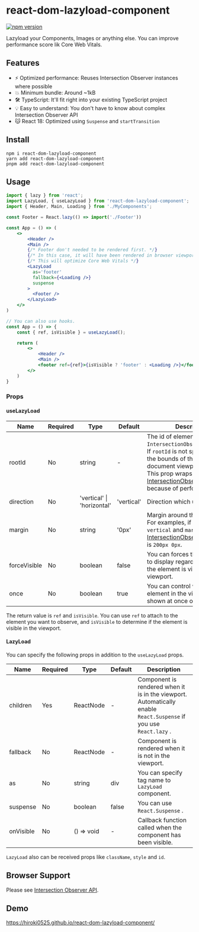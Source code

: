 # react-dom-lazyload-component

[![npm version](https://badge.fury.io/js/react-dom-lazyload-component.svg)](https://badge.fury.io/js/react-dom-lazyload-component)

Lazyload your Components, Images or anything else. You can improve performance score lik Core Web Vitals.

## Features

- ⚡️ Optimized performance: Reuses Intersection Observer instances where possible
- 💥 Minimum bundle: Around ~1kB
- 🛠 TypeScript: It'll fit right into your existing TypeScript project
- 💡 Easy to understand: You don't have to know about complex Intersection Observer API
- 😽 React 18: Optimized using `Suspense` and `startTransition`

## Install

```
npm i react-dom-lazyload-component
yarn add react-dom-lazyload-component
pnpm add react-dom-lazyload-component
```

## Usage

```jsx
import { lazy } from 'react';
import LazyLoad, { useLazyLoad } from 'react-dom-lazyload-component';
import { Header, Main, Loading } from './MyComponents';

const Footer = React.lazy(() => import('./Footer'))

const App = () => (
    <>
        <Header />
        <Main />
        {/* Footer don't needed to be rendered first. */}
        {/* In this case, it will have been rendered in browser viewport. */}
        {/* This will optimize Core Web Vitals */}
        <LazyLoad
          as='footer'
          fallback={<Loading />}
          suspense
        >
          <Footer />
        </LazyLoad>
    </>
)

// You can also use hooks.
const App = () => {
    const { ref, isVisible } = useLazyLoad();

    return (
        <>
            <Header />
            <Main />
            <footer ref={ref}>{isVisible ? 'footer' : <Loading />}</footer>
        </>
    )
}
```

### Props

#### useLazyLoad

| Name         | Required | Type                           | Default    | Description                                                                                                                                                                                                                                                                                         |
|--------------|----------|--------------------------------|------------|-----------------------------------------------------------------------------------------------------------------------------------------------------------------------------------------------------------------------------------------------------------------------------------------------------|
| rootId       | No       | string                         | -          | The id of element which is `IntersectionObserver`'s target. If `rootId` is not specified, then the bounds of the actual document viewport are used. This prop wraps [IntersectionObserver.root](https://developer.mozilla.org/en-US/docs/Web/API/IntersectionObserver/root) because of performance. |
| direction    | No       | 'vertical' &#124; 'horizontal' | 'vertical' | Direction which user will scroll.                                                                                                                                                                                                                                                                   |
| margin       | No       | string                         | '0px'      | Margin around the root element. For examples, if `direction` is `vertical` and `margin` is `200px`, [IntersectionObserver.thresholds](https://developer.mozilla.org/en-US/docs/Web/API/IntersectionObserver/thresholds) is `200px 0px`.                                                             |
| forceVisible | No       | boolean                        | false      | You can forces the component to display regardless of whether the element is visible in the viewport.                                                                                                                                                                                               |
| once         | No       | boolean                        | true       | You can control whether the element in the viewport is shown at once or not.                                                                                                                                                                                                                        |

The return value is `ref` and `isVisible`.
You can use `ref` to attach to the element you want to observe, and `isVisible` to determine if the element is visible in the viewport.

#### LazyLoad

You can specify the following props in addition to the `useLazyLoad` props.

| Name         | Required | Type                           | Default    | Description                                                                                                                                                                                                                                                                                         |
|--------------|----------|--------------------------------|------------|-----------------------------------------------------------------------------------------------------------------------------------------------------------------------------------------------------------------------------------------------------------------------------------------------------|
| children     | Yes      | ReactNode                      | -          | Component is rendered when it is in the viewport. Automatically enable `React.Suspense` if you use `React.lazy` .                                                                                                                                                                                   |
| fallback     | No       | ReactNode                      | -          | Component is rendered when it is not in the viewport.                                                                                                                                                                                                                                               |
| as           | No       | string                         | div        | You can specify tag name to `LazyLoad` component.                                                                                                                                                                                                                                                   |
| suspense     | No       | boolean                        | false      | You can use `React.Suspense` .                                                                                                                                                                                                                                                                      |
| onVisible    | No       | () => void                     | -          | Callback function called when the component has been visible.                                                                                                                                                                                                                                       |

`LazyLoad` also can be received props like `className`, `style` and `id`.

## Browser Support

Please see [Intersection Observer API](https://developer.mozilla.org/en-US/docs/Web/API/Intersection_Observer_API#browser_compatibility).

## Demo
https://hiroki0525.github.io/react-dom-lazyload-component/